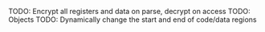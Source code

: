 TODO: Encrypt all registers and data on parse, decrypt on access
TODO: Objects
TODO: Dynamically change the start and end of code/data regions